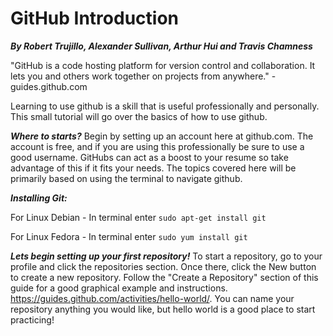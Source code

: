 # GitHub Introduction

***By Robert Trujillo, Alexander Sullivan, Arthur Hui and Travis Chamness***

"GitHub is a code hosting platform for version control and collaboration. It lets you and others work together on projects from anywhere." - guides.github.com

Learning to use github is a skill that is useful professionally and personally. This small tutorial will go over the basics of how to use github.

***Where to starts?*** Begin by setting up an account here at github.com. The account is free, and if you are using this professionally be sure to use a good username. GitHubs can act as a boost to your resume so take advantage of this if it fits your needs. The topics covered here will be primarily based on using the terminal to navigate github. 

***Installing Git:***

For Linux Debian - In terminal enter ```sudo apt-get install git```

For Linux Fedora - In terminal enter ```sudo yum install git```


***Lets begin setting up your first repository!*** To start a repository, go to your profile and click the repositories section. Once there, click the New button to create a new repository. Follow the "Create a Repository" section of this guide for a good graphical example and instructions. https://guides.github.com/activities/hello-world/. You can name your repository anything you would like, but hello world is a good place to start practicing!


